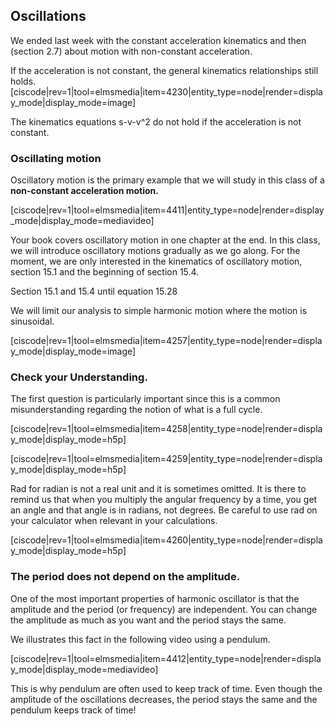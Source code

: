 ## Oscillations

We ended last week with the constant acceleration kinematics and then (section 2.7) about motion with non-constant acceleration. 

If the acceleration is not constant, the general kinematics relationships still holds. 
[ciscode|rev=1|tool=elmsmedia|item=4230|entity_type=node|render=display_mode|display_mode=image]

<lrndesign-sidenote label="Instructor Note" icon="bookmark" bg-color="#c2e5f2">
 The kinematics equations s-v-v^2 do not hold if the acceleration is not constant. 
</lrndesign-sidenote>

### Oscillating motion 

Oscillatory motion is the primary example that we will study in this class of a **non-constant acceleration motion.**

[ciscode|rev=1|tool=elmsmedia|item=4411|entity_type=node|render=display_mode|display_mode=mediavideo]

Your book covers oscillatory motion in one chapter at the end. In this class, we will introduce oscillatory motions gradually as we go along. For the moment, we are only interested in the kinematics of oscillatory motion, section 15.1 and the beginning of section 15.4.

<stop-note title="Read Knight 4ed" icon="stopnoteicons:book-icon">
  <span slot="message">Section 15.1 and 15.4 until equation 15.28</span>
</stop-note>

We will limit our analysis to simple harmonic motion where the motion is sinusoidal.

[ciscode|rev=1|tool=elmsmedia|item=4257|entity_type=node|render=display_mode|display_mode=image]

### Check your Understanding. 

The first question is particularly important since this is a common misunderstanding regarding the notion of what is a full cycle. 

[ciscode|rev=1|tool=elmsmedia|item=4258|entity_type=node|render=display_mode|display_mode=h5p]

[ciscode|rev=1|tool=elmsmedia|item=4259|entity_type=node|render=display_mode|display_mode=h5p]

Rad for radian is not a real unit and it is sometimes omitted. It is there to remind us that when you multiply the angular frequency by a time, you get an angle and that angle is in radians, not degrees. Be careful to use rad on your calculator when relevant in your calculations. 

[ciscode|rev=1|tool=elmsmedia|item=4260|entity_type=node|render=display_mode|display_mode=h5p]

### The period does not depend on the amplitude. 

One of the most important properties of harmonic oscillator is that the amplitude and the period (or frequency) are independent. You can change the amplitude as much as you want and the period stays the same. 

We illustrates this fact in the following video using a pendulum. 

[ciscode|rev=1|tool=elmsmedia|item=4412|entity_type=node|render=display_mode|display_mode=mediavideo]

<lrndesign-sidenote label="Instructor Note" icon="bookmark" bg-color="#c2e5f2">
This is why pendulum are often used to keep track of time. Even though the amplitude of the oscillations decreases, the period stays the same and the pendulum keeps track of time!
</lrndesign-sidenote>